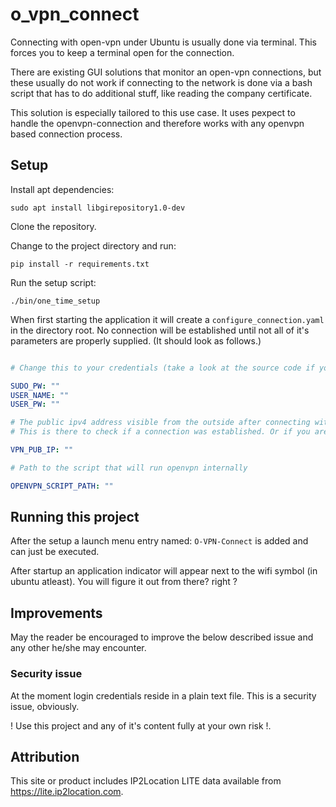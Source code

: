 # o_vpn_connect

Connecting with open-vpn under Ubuntu is usually done via terminal.
This forces you to keep a terminal open for the connection.

There are existing GUI solutions that monitor an open-vpn connections, 
but these usually do not work if connecting to the network is done via a bash script that has to do additional stuff, like reading the company certificate. 

This solution is especially tailored to this use case. 
It uses pexpect to handle the openvpn-connection and therefore works with any openvpn based connection process.

## Setup

Install apt dependencies:
```shell
sudo apt install libgirepository1.0-dev
```

Clone the repository.

Change to the project directory and run:
```shell
pip install -r requirements.txt
```

Run the setup script:
```shell
./bin/one_time_setup
```

When first starting the application it will create a `configure_connection.yaml` in the directory root.
No connection will be established until not all of it's parameters are properly supplied.
 (It should look as follows.)

```yaml

# Change this to your credentials (take a look at the source code if you are suspicious at that point. which is understandable)

SUDO_PW: ""
USER_NAME: ""
USER_PW: ""

# The public ipv4 address visible from the outside after connecting with the vpn.
# This is there to check if a connection was established. Or if you are already connected to the vpn via another ürpces.

VPN_PUB_IP: ""

# Path to the script that will run openvpn internally

OPENVPN_SCRIPT_PATH: ""

```

## Running this project

After the setup a launch menu entry named: `O-VPN-Connect` is added and can just be executed.

After startup an application indicator will appear next to the wifi symbol (in ubuntu atleast).
You will figure it out from there? right ?


## Improvements

May the reader be encouraged to improve the below described issue and any other he/she may encounter.

### Security issue

At the moment login credentials reside in a plain text file. This is a security issue, obviously. 

! Use this project and any of it's content fully at your own risk !.

## Attribution

This site or product includes IP2Location LITE data available from <a href="https://lite.ip2location.com">https://lite.ip2location.com</a>.

